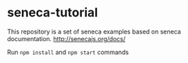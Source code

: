 # seneca-tutorial
This repository is a set of seneca examples based on seneca documentation. http://senecajs.org/docs/

Run `npm install` and `npm start` commands
